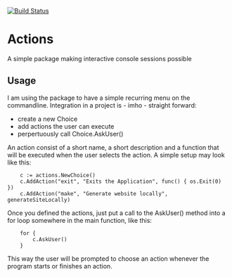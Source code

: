 [![Build Status](https://travis-ci.org/ingmardrewing/actions.svg?branch=master)](https://travis-ci.org/ingmardrewing/actions)

# Actions

A simple package making interactive console sessions possible

## Usage

I am using the package to have a simple recurring menu on the commandline.
Integration in a project is - imho - straight forward:
  - create a new Choice
  - add actions the user can execute
  - perpertuously call Choice.AskUser()

An action consist of a short name, a short description and a function that will be executed when the user selects the action.
A simple setup may look like this:

```
	c := actions.NewChoice()
	c.AddAction("exit", "Exits the Application", func() { os.Exit(0) })
	c.AddAction("make", "Generate website locally", generateSiteLocally)
```

Once you defined the actions, just put a call to the AskUser() method into a for loop somewhere in the main function, like this:

```
	for {
		c.AskUser()
	}
```

This way the user will be prompted to choose an action whenever the program starts or finishes an action.

